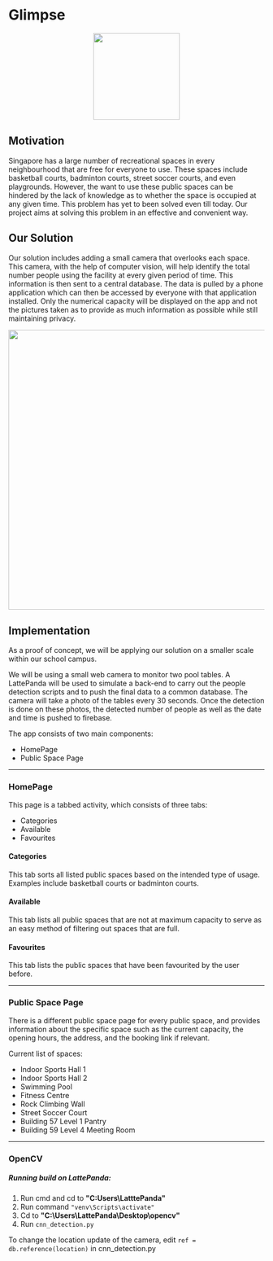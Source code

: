 # Glimpse

<p align="center">
<img src="https://github.com/The313/Glimpse/blob/master/Images/glimpsegif.gif" height="170">
</p>

## Motivation

Singapore has a large number of recreational spaces in every neighbourhood that are free for everyone to use. These spaces include basketball courts, badminton courts, street soccer courts, and even playgrounds. However, the want to use these public spaces can be hindered by the lack of knowledge as to whether the space is occupied at any given time. This problem has yet to been solved even till today. Our project aims at solving this problem in an effective and convenient way.


## Our Solution

Our solution includes adding a small camera that overlooks each space. This camera, with the help of computer vision, will help identify the total number people using the facility at every given period of time. This information is then sent to a central database. The data is pulled by a phone application which can then be accessed by everyone with that application installed. Only the numerical capacity will be displayed on the app and not the pictures taken as to provide as much information as possible while still maintaining privacy.


<p align="center">
<img src="https://github.com/The313/Glimpse/blob/master/Images/javaposter.jpg" height="550">
</p>


## Implementation

As a proof of concept, we will be applying our solution on a smaller scale within our school campus. 

We will be using a small web camera to monitor two pool tables. A LattePanda will be used to simulate a back-end to carry out the people detection scripts and to push the final data to a common database. The camera will take a photo of the tables every 30 seconds. Once the detection is done on these photos, the detected number of people as well as the date and time is pushed to firebase.

The app consists of two main components:
- HomePage
- Public Space Page



---
### HomePage

This page is a tabbed activity, which consists of three tabs:
- Categories
- Available
- Favourites

#### Categories

This tab sorts all listed public spaces based on the intended type of usage. Examples include basketball courts or badminton courts.


#### Available

This tab lists all public spaces that are not at maximum capacity to serve as an easy method of filtering out spaces that are full.

#### Favourites

This tab lists the public spaces that have been favourited by the user before.

---

### Public Space Page

There is a different public space page for every public space, and provides information about the specific space such as the current capacity, the opening hours, the address, and the booking link if relevant.

Current list of spaces:

* Indoor Sports Hall 1
* Indoor Sports Hall 2
* Swimming Pool
* Fitness Centre
* Rock Climbing Wall
* Street Soccer Court
* Building 57 Level 1 Pantry
* Building 59 Level 4 Meeting Room


---

### OpenCV

##### Running build on LattePanda:

1. Run cmd and cd to <b> "C:Users\LatttePanda" </b>
2. Run command ``` "venv\Scripts\activate" ```
3. Cd to <b> "C:\Users\LattePanda\Desktop\opencv" </b>
4. Run ``` cnn_detection.py ```


To change the location update of the camera, edit ``` ref = db.reference(location) ``` in cnn_detection.py



